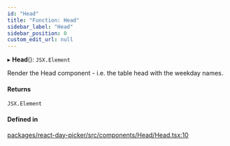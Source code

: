 ```yaml
---
id: "Head"
title: "Function: Head"
sidebar_label: "Head"
sidebar_position: 0
custom_edit_url: null
---
```


▸ **Head**(): `JSX.Element`

Render the Head component - i.e. the table head with the weekday names.

#### Returns

`JSX.Element`

#### Defined in

[packages/react-day-picker/src/components/Head/Head.tsx:10](https://github.com/gpbl/react-day-picker/blob/0df406c0/packages/react-day-picker/src/components/Head/Head.tsx#L10)
